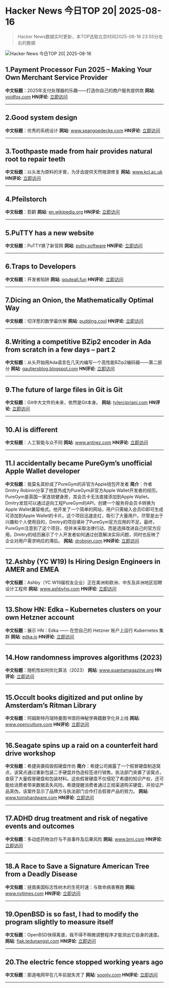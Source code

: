 # Hacker News 今日TOP 20| 2025-08-16

> Hacker News数据实时更新，本TOP选取北京时间2025-08-16 23:55分左右的数据

![Hacker News 今日TOP 20| 2025-08-16](https://img.chuhaix.com/2024/0910_imageFile-1665440404179-628424718_1725901191.png)

## 1.Payment Processor Fun 2025 – Making Your Own Merchant Service Provider
**中文标题**：2025年支付处理器的乐趣——打造你自己的商户服务提供商
**网站**:  <a href='https://voidfox.com/blog/payment_processor_fun_2025_making_your_own_msp/' target='_blank' rel='nofollow'>voidfox.com</a>
**HN评论**:  <a href='https://news.ycombinator.com/item?id=44924055&utm_source=www.chuhaix.com' target='_blank' rel='nofollow'>立即访问</a>

---

## 2.Good system design
**中文标题**：优秀的系统设计
**网站**:  <a href='https://www.seangoedecke.com/good-system-design/' target='_blank' rel='nofollow'>www.seangoedecke.com</a>
**HN评论**:  <a href='https://news.ycombinator.com/item?id=44921137&utm_source=www.chuhaix.com' target='_blank' rel='nofollow'>立即访问</a>

---

## 3.Toothpaste made from hair provides natural root to repair teeth
**中文标题**：以头发为原料的牙膏，为牙齿提供天然根源修复
**网站**:  <a href='https://www.kcl.ac.uk/news/toothpaste-made-from-hair-provides-natural-root-to-repair-teeth' target='_blank' rel='nofollow'>www.kcl.ac.uk</a>
**HN评论**:  <a href='https://news.ycombinator.com/item?id=44922571&utm_source=www.chuhaix.com' target='_blank' rel='nofollow'>立即访问</a>

---

## 4.Pfeilstorch
**中文标题**：箭鹳
**网站**:  <a href='https://en.wikipedia.org/wiki/Pfeilstorch' target='_blank' rel='nofollow'>en.wikipedia.org</a>
**HN评论**:  <a href='https://news.ycombinator.com/item?id=44921609&utm_source=www.chuhaix.com' target='_blank' rel='nofollow'>立即访问</a>

---

## 5.PuTTY has a new website
**中文标题**：PuTTY换了新官网
**网站**:  <a href='https://putty.software/' target='_blank' rel='nofollow'>putty.software</a>
**HN评论**:  <a href='https://news.ycombinator.com/item?id=44919891&utm_source=www.chuhaix.com' target='_blank' rel='nofollow'>立即访问</a>

---

## 6.Traps to Developers
**中文标题**：开发者陷阱
**网站**:  <a href='https://qouteall.fun/qouteall-blog/2025/Traps%20to%20Developers' target='_blank' rel='nofollow'>qouteall.fun</a>
**HN评论**:  <a href='https://news.ycombinator.com/item?id=44922020&utm_source=www.chuhaix.com' target='_blank' rel='nofollow'>立即访问</a>

---

## 7.Dicing an Onion, the Mathematically Optimal Way
**中文标题**：切洋葱的数学最优解
**网站**:  <a href='https://pudding.cool/2025/08/onions/' target='_blank' rel='nofollow'>pudding.cool</a>
**HN评论**:  <a href='https://news.ycombinator.com/item?id=44923465&utm_source=www.chuhaix.com' target='_blank' rel='nofollow'>立即访问</a>

---

## 8.Writing a competitive BZip2 encoder in Ada from scratch in a few days – part 2
**中文标题**：从头开始用Ada语言在几天内编写一个高性能BZip2编码器——第二部分
**网站**:  <a href='https://gautiersblog.blogspot.com/2025/07/writing-bzip2-encoder-in-ada-from.html' target='_blank' rel='nofollow'>gautiersblog.blogspot.com</a>
**HN评论**:  <a href='https://news.ycombinator.com/item?id=44889163&utm_source=www.chuhaix.com' target='_blank' rel='nofollow'>立即访问</a>

---

## 9.The future of large files in Git is Git
**中文标题**：Git中大文件的未来，依然是Git本身。
**网站**:  <a href='https://tylercipriani.com/blog/2025/08/15/git-lfs/' target='_blank' rel='nofollow'>tylercipriani.com</a>
**HN评论**:  <a href='https://news.ycombinator.com/item?id=44916783&utm_source=www.chuhaix.com' target='_blank' rel='nofollow'>立即访问</a>

---

## 10.AI is different
**中文标题**：人工智能与众不同
**网站**:  <a href='https://www.antirez.com/news/155' target='_blank' rel='nofollow'>www.antirez.com</a>
**HN评论**:  <a href='https://news.ycombinator.com/item?id=44892283&utm_source=www.chuhaix.com' target='_blank' rel='nofollow'>立即访问</a>

---

## 11.I accidentally became PureGym’s unofficial Apple Wallet developer
**中文标题**：我莫名其妙成了PureGym的非官方Apple钱包开发者
**简介**：作者Dmitry Robinin分享了他意外成为PureGym非官方Apple Wallet开发者的经历。PureGym是英国一家连锁健身房，其会员卡无法直接添加到Apple Wallet。Dmitry发现可以通过逆向工程PureGym的API，创建一个服务将会员卡转换为Apple Wallet兼容格式。他开发了一个简单的网站，用户只需输入会员ID即可生成可添加到Apple Wallet的卡片。这个项目迅速走红，吸引了大量用户。尽管是出于兴趣和个人使用目的，Dmitry的项目填补了PureGym官方应用的不足。最终，PureGym注意到了这个项目，但并未采取法律行动，而是选择改进自己的官方应用。Dmitry的经历展示了个人开发者如何通过创意解决实际问题，同时也反映了企业对用户需求响应的滞后。
**网站**:  <a href='https://drobinin.com/posts/how-i-accidentally-became-puregyms-unofficial-apple-wallet-developer/' target='_blank' rel='nofollow'>drobinin.com</a>
**HN评论**:  <a href='https://news.ycombinator.com/item?id=44910865&utm_source=www.chuhaix.com' target='_blank' rel='nofollow'>立即访问</a>

---

## 12.Ashby (YC W19) Is Hiring Design Engineers in AMER and EMEA
**中文标题**：Ashby（YC W19届校友企业）正在美洲和欧洲、中东及非洲地区招聘设计工程师
**网站**:  <a href='https://www.ashbyhq.com/careers?utm_source=hn&ashby_jid=579e9d03-0724-482b-a42a-8e5e80d73405' target='_blank' rel='nofollow'>www.ashbyhq.com</a>
**HN评论**:  <a href='https://news.ycombinator.com/item?id=44922484&utm_source=www.chuhaix.com' target='_blank' rel='nofollow'>立即访问</a>

---

## 13.Show HN: Edka – Kubernetes clusters on your own Hetzner account
**中文标题**：展示 HN：Edka —— 在您自己的 Hetzner 账户上运行 Kubernetes 集群
**网站**:  <a href='https://edka.io' target='_blank' rel='nofollow'>edka.io</a>
**HN评论**:  <a href='https://news.ycombinator.com/item?id=44915164&utm_source=www.chuhaix.com' target='_blank' rel='nofollow'>立即访问</a>

---

## 14.How randomness improves algorithms (2023)
**中文标题**：随机性如何优化算法（2023）
**网站**:  <a href='https://www.quantamagazine.org/how-randomness-improves-algorithms-20230403/' target='_blank' rel='nofollow'>www.quantamagazine.org</a>
**HN评论**:  <a href='https://news.ycombinator.com/item?id=44898560&utm_source=www.chuhaix.com' target='_blank' rel='nofollow'>立即访问</a>

---

## 15.Occult books digitized and put online by Amsterdam’s Ritman Library
**中文标题**：阿姆斯特丹瑞特曼图书馆将神秘学典籍数字化并上线
**网站**:  <a href='https://www.openculture.com/2025/08/2178-occult-books-now-digitized-put-online.html' target='_blank' rel='nofollow'>www.openculture.com</a>
**HN评论**:  <a href='https://news.ycombinator.com/item?id=44914061&utm_source=www.chuhaix.com' target='_blank' rel='nofollow'>立即访问</a>

---

## 16.Seagate spins up a raid on a counterfeit hard drive workshop
**中文标题**：希捷突袭捣毁假硬盘作坊
**简介**：希捷公司揭露了一个假冒硬盘制造窝点，该窝点通过重新包装二手硬盘并伪造标签进行销售。执法部门突袭了该窝点，查获了大量假冒硬盘和包装材料。这些假冒硬盘不仅侵犯了希捷的知识产权，还可能给消费者带来数据丢失风险。希捷提醒消费者通过正规渠道购买硬盘，并验证产品真伪。该案件显示了品牌方与执法部门合作打击假冒产品的努力。
**网站**:  <a href='https://www.tomshardware.com/pc-components/hdds/seagate-spins-up-a-raid-on-a-counterfeit-hard-drive-workshop-authorities-read-criminals-writes-while-they-spill-the-beans' target='_blank' rel='nofollow'>www.tomshardware.com</a>
**HN评论**:  <a href='https://news.ycombinator.com/item?id=44922819&utm_source=www.chuhaix.com' target='_blank' rel='nofollow'>立即访问</a>

---

## 17.ADHD drug treatment and risk of negative events and outcomes
**中文标题**：多动症药物治疗与不良事件及后果风险
**网站**:  <a href='https://www.bmj.com/content/390/bmj-2024-083658' target='_blank' rel='nofollow'>www.bmj.com</a>
**HN评论**:  <a href='https://news.ycombinator.com/item?id=44912861&utm_source=www.chuhaix.com' target='_blank' rel='nofollow'>立即访问</a>

---

## 18.A Race to Save a Signature American Tree from a Deadly Disease
**中文标题**：拯救美国标志性树木的生死时速：与致命病害赛跑
**网站**:  <a href='https://www.nytimes.com/2025/08/13/realestate/beech-leaf-disease.html' target='_blank' rel='nofollow'>www.nytimes.com</a>
**HN评论**:  <a href='https://news.ycombinator.com/item?id=44923404&utm_source=www.chuhaix.com' target='_blank' rel='nofollow'>立即访问</a>

---

## 19.OpenBSD is so fast, I had to modify the program slightly to measure itself
**中文标题**：OpenBSD快得离谱，我不得不稍微调整程序才能测出它自身的速度。
**网站**:  <a href='https://flak.tedunangst.com/post/is-OpenBSD-10x-faster-than-Linux' target='_blank' rel='nofollow'>flak.tedunangst.com</a>
**HN评论**:  <a href='https://news.ycombinator.com/item?id=44915824&utm_source=www.chuhaix.com' target='_blank' rel='nofollow'>立即访问</a>

---

## 20.The electric fence stopped working years ago
**中文标题**：那道电网早在几年前就失灵了
**网站**:  <a href='https://soonly.com/electric-fences/' target='_blank' rel='nofollow'>soonly.com</a>
**HN评论**:  <a href='https://news.ycombinator.com/item?id=44913663&utm_source=www.chuhaix.com' target='_blank' rel='nofollow'>立即访问</a>

---

